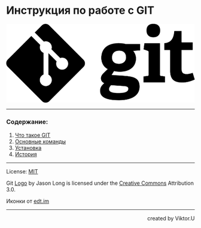 # Инструкция по работе с GIT

![git-logo](./images/Git-Logo-Black.png)


---
### Содержание:
1. [Что такое GIT](content/git_definition.md)
2. [Основные команды](./content/basic_commands.md)
3. [Установка](./content/history.md)
4. [История](./content/history.md)

---
License: [MIT](./license.md)

Git [Logo](https://git-scm.com/downloads/logos) by Jason Long is licensed under the [Creative Commons](https://creativecommons.org/licenses/by/3.0/) Attribution 3.0. 

Иконки от [edt.im](https://www.flaticon.com/ru/) 

---

<p align="right">
created by Viktor.U
</p>

